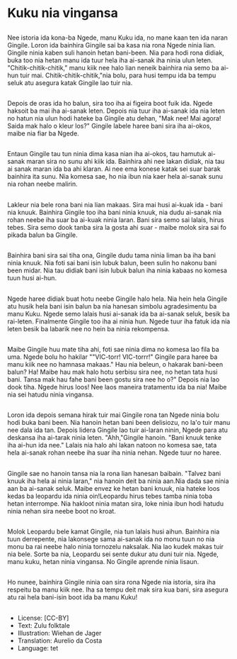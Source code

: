 # Kuku nia vingansa

##
Nee istoria ida kona-ba Ngede, manu Kuku ida, no mane kaan ten ida naran Gingile. Loron ida bainhira Gingile sai ba kasa nia rona Ngede ninia lian. Gingile ninia kaben suli hanoin hetan bani-been. Nia para hodi rona didiak, buka too nia hetan manu ida tuur hela iha ai-sanak iha ninia ulun leten. "Chitik-chitik-chitik," manu kiik nee halo lian neneik bainhira nia semo ba ai-hun tuir mai. Chitik-chitik-chitik,"nia bolu, para husi tempu ida ba tempu seluk atu asegura katak Gingile lao tuir nia.

##
Depois de oras ida ho balun, sira too iha ai figeira boot fuik ida. Ngede haksoit ba mai iha ai-sanak leten. Depois nia tuur iha ai-sanak ida nia leten no hatun nia ulun hodi hateke ba Gingile atu dehan, "Mak nee! Mai agora! Saida mak halo o kleur los?" Gingile labele haree bani sira iha ai-okos, maibe nia fiar ba Ngede.

##
Entaun Gingile tau tun ninia dima kasa nian iha ai-okos, tau hamutuk ai-sanak maran sira no sunu ahi kiik ida. Bainhira ahi nee lakan didiak, nia tau ai sanak maran ida ba ahi klaran. Ai nee ema konese katak sei suar barak bainhira ita sunu. Nia komesa sae, ho nia ibun nia kaer hela ai-sanak sunu nia rohan neebe malirin.

##
Lakleur nia bele rona bani nia lian makaas. Sira mai husi ai-kuak ida - bani nia knuuk. Bainhira Gingile too iha bani ninia knuuk, nia dudu ai-sanak nia rohan neebe iha suar ba ai-kuak ninia laran. Bani sira semo sai lalais, hirus tebes. Sira semo dook tanba sira la gosta ahi suar - maibe molok sira sai fo pikada balun ba Gingile.

##
Bainhira bani sira sai tiha ona, Gingile dudu tama ninia liman ba iha bani ninia knuuk. Nia foti sai bani isin lubuk balun, been sulin ho nakonu bani been midar. Nia tau didiak bani isin lubuk balun iha ninia kabaas no komesa tuun husi ai-hun.

##
Ngede haree didiak buat hotu neebe Gingile halo hela. Nia hein hela Gingile atu husik hela bani isin balun ba nia hanesan simbolu agradesimentu ba manu Kuku. Ngede semo lalais husi ai-sanak ida ba ai-sanak seluk, besik ba rai-leten. Finalmente Gingile too iha ai ninia hun. Ngede tuur iha fatuk ida nia leten besik ba labarik nee no hein ba ninia rekompensa.

##
Maibe Gingile huu mate tiha ahi, foti sae ninia dima no komesa lao fila ba uma. Ngede bolu ho hakilar ""VIC-torr! VIC-torrr!" Gingile para haree ba manu kiik nee no hamnasa makaas." Hau nia beleun, o hakarak bani-been balun? Ha! Maibe hau mak halo hotu serbisu sira nee, no hetan tata husi bani. Tansa mak hau fahe bani been gostu sira nee ho o?" Depois nia lao dook tiha. Ngede hirus loos! Nee laos maneira tratamentu ida ba nia! Maibe nia sei hatudu ninia vingansa.

##
Loron ida depois semana hirak tuir mai Gingile rona tan Ngede ninia bolu hodi buka bani been. Nia hanoin hetan bani been delisiozu, no la'o tuir manu nee dala ida tan. Depois lidera Gingile lao tuir ai-laran ninin, Ngede para atu deskansa iha ai-tarak ninia leten. "Ahh,"Gingile hanoin. "Bani knuuk tenke iha ai-hun ida nee."	 Lalais nia halo ahi lakan natoon no komesa sae, tata hela ai-sanak rohan neebe iha suar iha ninia nehan. Ngede tuur no haree.

##
Gingile sae no hanoin tansa nia la rona lian hanesan baibain. "Talvez bani knuuk iha hela ai ninia laran," nia hanoin deit ba ninia aan.Nia dada sae ninia aan ba ai-sanak seluk. Maibe envez ke hetan bani knuuk, nia hateke loos kedas ba leopardu ida ninia oin!Leopardu hirus tebes tamba ninia toba hetan interrompe. Nia hakloot ninia matan sira, loke ninia ibun hodi hatudu ninia nehan sira neebe boot no kroat.

##
Molok Leopardu bele kamat Gingile, nia tun lalais husi aihun. Bainhira nia tuun derrepente, nia lakonsege sama ai-sanak ida no monu tuun no nia monu ba rai neebe halo ninia tornozelu naksalak. Nia lao kudek makas tuir nia bele. Sorte ba nia, Leopardu sei sente dukur atu duni tuir nia. Ngede, manu kuku, hetan ninia vingansa. No Gingile aprende ninia lisaun.

##
Ho nunee, bainhira Gingile ninia oan sira rona Ngede nia istoria, sira iha respeitu ba manu kiik nee. Iha sa tempu deit mak sira kua bani, sira asegura atu rai hela bani-isin boot ida ba manu Kuku!

##
* License: [CC-BY]
* Text: Zulu folktale
* Illustration: Wiehan de Jager
* Translation: Aurelio da Costa
* Language: tet
